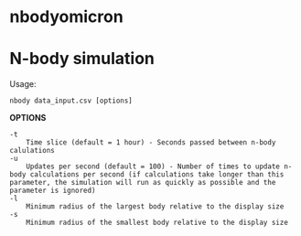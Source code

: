# nbodyomicron
N-body simulation
=================

Usage:

`nbody data_input.csv [options]`

**OPTIONS**

	-t
		Time slice (default = 1 hour) - Seconds passed between n-body calulations
	-u
		Updates per second (default = 100) - Number of times to update n-body calculations per second (if calculations take longer than this parameter, the simulation will run as quickly as possible and the parameter is ignored)
	-l
		Minimum radius of the largest body relative to the display size
	-s
		Minimum radius of the smallest body relative to the display size
